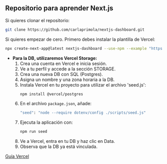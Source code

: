 ## Repositorio para aprender Next.js

Si quieres clonar el repositorio:

```bash
git clone https://github.com/carlaprimola/nextjs-dashboard.git
```

Si quieres empezar de cero. Primero debes instalar la plantilla de Vercel:

```bash
npx create-next-app@latest nextjs-dashboard --use-npm --example "https://github.com/vercel/next-learn/tree/main/dashboard/starter-example"
```

- **Para la DB, utilizaremos Vercel Storage:**
   1. Crea una cuenta en Vercel e inicia sesión.
   2. Ve a tu perfil y accede a la sección STORAGE.
   3. Crea una nueva DB con SQL (Postgres).
   4. Asigna un nombre y una zona horaria a la DB.
   5. Instala Vercel en tu proyecto para utilizar el archivo 'seed.js':
      ```bash
      npm install @vercel/postgres
      ```
   6. En el archivo `package.json`, añade:
      ```bash
      "seed": "node --require dotenv/config ./scripts/seed.js"
      ```
   7. Ejecuta la aplicación con:
      ```bash
      npm run seed
      ```
   8. Ve a Vercel, entra en tu DB y haz clic en Data.
   9. Observa que la DB ya está vinculada.



 [Guía Vercel](https://nextjs.org/learn/dashboard-app/getting-started)


